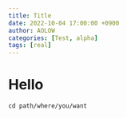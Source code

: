 ```yaml
---
title: Title
date: 2022-10-04 17:00:00 +0900
author: AOLOW
categories: [Test, alpha]
tags: [real]
---
```


# Hello

```terminal
cd path/where/you/want
```